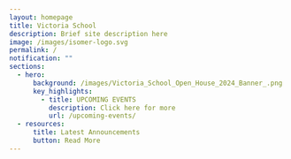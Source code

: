 ```yaml
---
layout: homepage
title: Victoria School
description: Brief site description here
image: /images/isomer-logo.svg
permalink: /
notification: ""
sections:
  - hero:
      background: /images/Victoria_School_Open_House_2024_Banner_.png
      key_highlights:
        - title: UPCOMING EVENTS
          description: Click here for more
          url: /upcoming-events/
  - resources:
      title: Latest Announcements
      button: Read More
---
```

